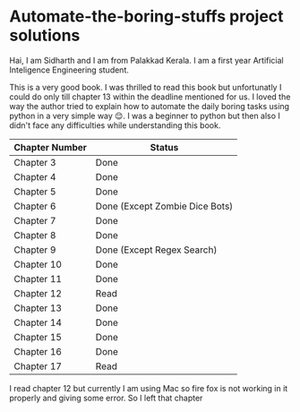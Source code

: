 # **Automate-the-boring-stuffs project solutions**

Hai, I am Sidharth and I am from Palakkad Kerala. I am a first year Artificial Inteligence Engineering student.

This is a very good book. I was thrilled to read this book but unfortunatly I could do only till chapter 13 within the deadline mentioned for us. I loved the way the author tried to explain how to automate the daily boring tasks using python in a very simple way 😌. I was a beginner to python but then also I didn't face any difficulties while understanding this book.



| Chapter Number | Status |
| -------------- |--------|
| Chapter 3      | Done   |
| Chapter 4      | Done   |
| Chapter 5      | Done   |
| Chapter 6      | Done (Except Zombie Dice Bots)|
| Chapter 7      | Done   |
| Chapter 8      | Done   |
| Chapter 9      | Done (Except Regex Search) |
| Chapter 10     | Done   |
| Chapter 11     | Done |
| Chapter 12     | Read |
| Chapter 13    |  Done |
| Chapter 14    | Done |
| Chapter 15    | Done  |
| Chapter 16     | Done  |
| Chapter 17     | Read  |

I read chapter 12 but currently I am using Mac so fire fox is not working in it properly and giving some error. So I left that chapter
